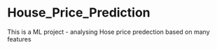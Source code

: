 # House_Price_Prediction
This is a ML project - analysing Hose price predection based on many features
